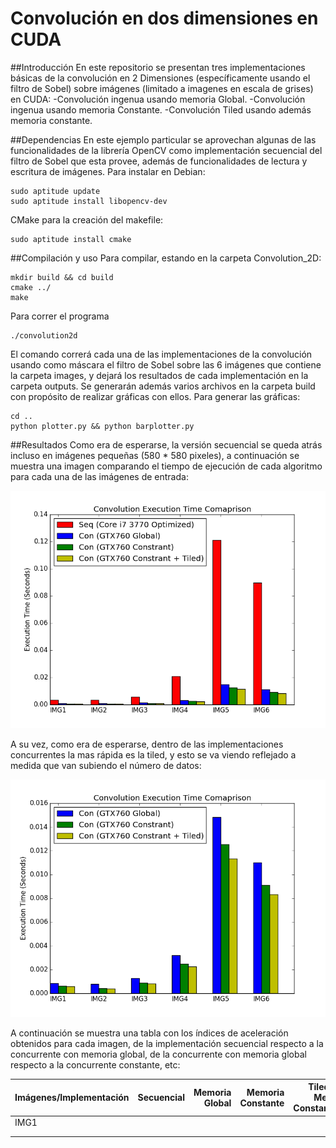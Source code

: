 Convolución en dos dimensiones en CUDA
======================================
##Introducción
En este repositorio se presentan tres implementaciones básicas de la convolución en 2 Dimensiones (específicamente usando el filtro de Sobel) sobre imágenes (limitado a imagenes en escala de grises) en CUDA:
-Convolución ingenua usando memoria Global.
-Convolución ingenua usando memoria Constante.
-Convolución Tiled usando además memoria constante.

##Dependencias
En este ejemplo particular se aprovechan algunas de las funcionalidades de la librería OpenCV como implementación secuencial del filtro de Sobel que esta provee, además de funcionalidades de lectura y escritura de imágenes. Para instalar en Debian:

    sudo aptitude update
    sudo aptitude install libopencv-dev
  
CMake para la creación del makefile:

    sudo aptitude install cmake
  
##Compilación y uso
Para compilar, estando en la carpeta Convolution_2D:

    mkdir build && cd build
    cmake ../
    make

Para correr el programa

    ./convolution2d
  
El comando correrá cada una de las implementaciones de la convolución usando como máscara el filtro de Sobel sobre las 6 imágenes que contiene la carpeta images, y dejará los resultados de cada implementación en la carpeta outputs. Se generarán además varios archivos en la carpeta build con propósito de realizar gráficas con ellos.
Para generar las gráficas:

    cd ..
    python plotter.py && python barplotter.py
    
##Resultados
Como era de esperarse, la versión secuencial se queda atrás incluso en imágenes pequeñas (580 * 580 pixeles), a continuación se muestra una imagen comparando el tiempo de ejecución de cada algoritmo para cada una de las imágenes de entrada:

![](https://raw.githubusercontent.com/caal-15/CUDA_Course/master/Convolution_2D/doc/Bar_All.png)

A su vez, como era de esperarse, dentro de las implementaciones concurrentes la mas rápida es la tiled, y esto se va viendo reflejado a medida que van subiendo el número de datos:

![](https://raw.githubusercontent.com/caal-15/CUDA_Course/master/Convolution_2D/doc/Bar_Concurrent.png)

A continuación se muestra una tabla con los índices de aceleración obtenidos para cada imagen, de la implementación secuencial respecto a la concurrente con memoria global, de la concurrente con memoria global respecto a la concurrente constante, etc:

|Imágenes/Implementación|Secuencial|Memoria Global|Memoria Constante|Tiled + Mem. Constante|
|-----------------------|---------:|-------------:|----------------:|---------------------:|
|IMG1                   | |   |   |   |
|   |   |   |   |   |
|   |   |   |   |   |
